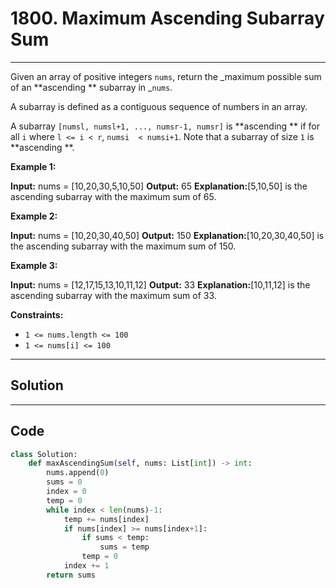 # 1800. Maximum Ascending Subarray Sum

---

Given an array of positive integers `nums`, return the _maximum possible sum of an **ascending ** subarray in _`nums`.

A subarray is defined as a contiguous sequence of numbers in an array.

A subarray `[numsl, numsl+1, ..., numsr-1, numsr]` is **ascending ** if for all `i` where `l <= i < r`, `numsi  < numsi+1`. Note that a subarray of size `1` is **ascending **.

 

**Example 1:**


**Input:** nums = [10,20,30,5,10,50]
**Output:** 65
**Explanation:**[5,10,50] is the ascending subarray with the maximum sum of 65.


**Example 2:**


**Input:** nums = [10,20,30,40,50]
**Output:** 150
**Explanation:**[10,20,30,40,50] is the ascending subarray with the maximum sum of 150.


**Example 3:**


**Input:** nums = [12,17,15,13,10,11,12]
**Output:** 33
**Explanation:**[10,11,12] is the ascending subarray with the maximum sum of 33.


 

**Constraints:**

  * `1 <= nums.length <= 100`
  * `1 <= nums[i] <= 100`

---

## Solution



---

## Code
```python
class Solution:
    def maxAscendingSum(self, nums: List[int]) -> int:
        nums.append(0)
        sums = 0
        index = 0
        temp = 0
        while index < len(nums)-1:
            temp += nums[index]
            if nums[index] >= nums[index+1]:
                if sums < temp:
                    sums = temp
                temp = 0
            index += 1
        return sums
```
